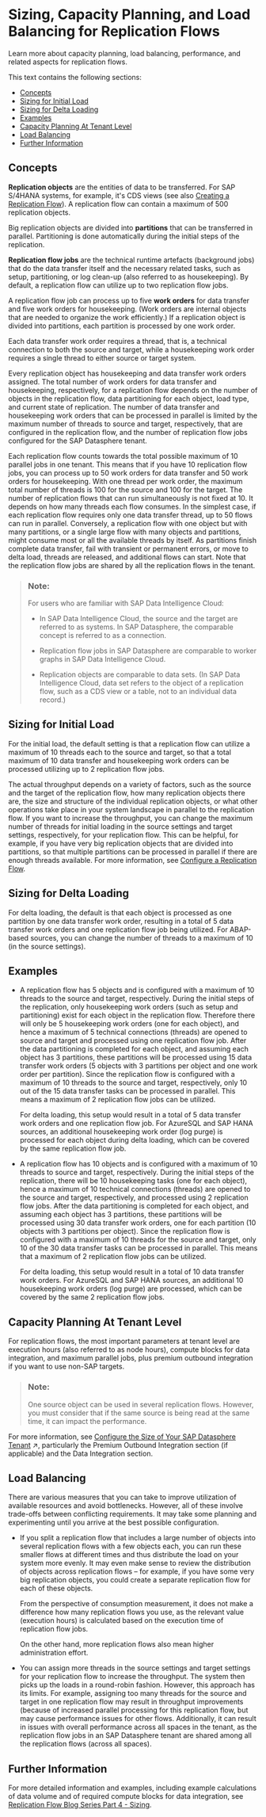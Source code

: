 <!-- loio5a3419f3be6e49f794248f20331b255b -->

# Sizing, Capacity Planning, and Load Balancing for Replication Flows

Learn more about capacity planning, load balancing, performance, and related aspects for replication flows.

This text contains the following sections:

-   [Concepts](sizing-capacity-planning-and-load-balancing-for-replication-flow-5a3419f.md#loio5a3419f3be6e49f794248f20331b255b__section_ReplFlow_Sizing_Concepts)
-   [Sizing for Initial Load](sizing-capacity-planning-and-load-balancing-for-replication-flow-5a3419f.md#loio5a3419f3be6e49f794248f20331b255b__section_ReplFlow_Sizing_InitialLoad)
-   [Sizing for Delta Loading](sizing-capacity-planning-and-load-balancing-for-replication-flow-5a3419f.md#loio5a3419f3be6e49f794248f20331b255b__section_ReplFlow_Sizing_Delta)
-   [Examples](sizing-capacity-planning-and-load-balancing-for-replication-flow-5a3419f.md#loio5a3419f3be6e49f794248f20331b255b__section_ReplFlow_Sizing_Examples)
-   [Capacity Planning At Tenant Level](sizing-capacity-planning-and-load-balancing-for-replication-flow-5a3419f.md#loio5a3419f3be6e49f794248f20331b255b__section_ReplFlow_Sizing_Capacity)
-   [Load Balancing](sizing-capacity-planning-and-load-balancing-for-replication-flow-5a3419f.md#loio5a3419f3be6e49f794248f20331b255b__section_ReplFlow_Sizing_LoadBalancing)
-   [Further Information](sizing-capacity-planning-and-load-balancing-for-replication-flow-5a3419f.md#loio5a3419f3be6e49f794248f20331b255b__section_ReplFlow_FurtherInfo)



<a name="loio5a3419f3be6e49f794248f20331b255b__section_ReplFlow_Sizing_Concepts"/>

## Concepts

**Replication objects** are the entities of data to be transferred. For SAP S/4HANA systems, for example, it's CDS views \(see also [Creating a Replication Flow](creating-a-replication-flow-25e2bd7.md)\). A replication flow can contain a maximum of 500 replication objects.

Big replication objects are divided into **partitions** that can be transferred in parallel. Partitioning is done automatically during the initial steps of the replication.

**Replication flow jobs** are the technical runtime artefacts \(background jobs\) that do the data transfer itself and the necessary related tasks, such as setup, partitioning, or log clean-up \(also referred to as housekeeping\). By default, a replication flow can utilize up to two replication flow jobs.

A replication flow job can process up to five **work orders** for data transfer and five work orders for housekeeping. \(Work orders are internal objects that are needed to organize the work efficiently.\) If a replication object is divided into partitions, each partition is processed by one work order.

Each data transfer work order requires a thread, that is, a technical connection to both the source and target, while a housekeeping work order requires a single thread to either source or target system.

Every replication object has housekeeping and data transfer work orders assigned. The total number of work orders for data transfer and housekeeping, respectively, for a replication flow depends on the number of objects in the replication flow, data partitioning for each object, load type, and current state of replication. The number of data transfer and housekeeping work orders that can be processed in parallel is limited by the maximum number of threads to source and target, respectively, that are configured in the replication flow, and the number of replication flow jobs configured for the SAP Datasphere tenant.

Each replication flow counts towards the total possible maximum of 10 parallel jobs in one tenant. This means that if you have 10 replication flow jobs, you can process up to 50 work orders for data transfer and 50 work orders for housekeeping. With one thread per work order, the maximum total number of threads is 100 for the source and 100 for the target. The number of replication flows that can run simultaneously is not fixed at 10. It depends on how many threads each flow consumes. In the simplest case, if each replication flow requires only one data transfer thread, up to 50 flows can run in parallel. Conversely, a replication flow with one object but with many partitions, or a single large flow with many objects and partitions, might consume most or all the available threads by itself. As partitions finish complete data transfer, fail with transient or permanent errors, or move to delta load, threads are released, and additional flows can start. Note that the replication flow jobs are shared by all the replication flows in the tenant.

> ### Note:  
> For users who are familiar with SAP Data Intelligence Cloud:
> 
> -   In SAP Data Intelligence Cloud, the source and the target are referred to as systems. In SAP Datasphere, the comparable concept is referred to as a connection.
> 
> -   Replication flow jobs in SAP Datasphere are comparable to worker graphs in SAP Data Intelligence Cloud.
> 
> -   Replication objects are comparable to data sets. \(In SAP Data Intelligence Cloud, data set refers to the object of a replication flow, such as a CDS view or a table, not to an individual data record.\)



<a name="loio5a3419f3be6e49f794248f20331b255b__section_ReplFlow_Sizing_InitialLoad"/>

## Sizing for Initial Load

For the initial load, the default setting is that a replication flow can utilize a maximum of 10 threads each to the source and target, so that a total maximum of 10 data transfer and housekeeping work orders can be processed utilizing up to 2 replication flow jobs.

The actual throughput depends on a variety of factors, such as the source and the target of the replication flow, how many replication objects there are, the size and structure of the individual replication objects, or what other operations take place in your system landscape in parallel to the replication flow. If you want to increase the throughput, you can change the maximum number of threads for initial loading in the source settings and target settings, respectively, for your replication flow. This can be helpful, for example, if you have very big replication objects that are divided into partitions, so that multiple partitions can be processed in parallel if there are enough threads available. For more information, see [Configure a Replication Flow](configure-a-replication-flow-3f5ba0c.md).



<a name="loio5a3419f3be6e49f794248f20331b255b__section_ReplFlow_Sizing_Delta"/>

## Sizing for Delta Loading

For delta loading, the default is that each object is processed as one partition by one data transfer work order, resulting in a total of 5 data transfer work orders and one replication flow job being utilized. For ABAP-based sources, you can change the number of threads to a maximum of 10 \(in the source settings\).



<a name="loio5a3419f3be6e49f794248f20331b255b__section_ReplFlow_Sizing_Examples"/>

## Examples

-   A replication flow has 5 objects and is configured with a maximum of 10 threads to the source and target, respectively. During the initial steps of the replication, only housekeeping work orders \(such as setup and partitioning\) exist for each object in the replication flow. Therefore there will only be 5 housekeeping work orders \(one for each object\), and hence a maximum of 5 technical connections \(threads\) are opened to source and target and processed using one replication flow job. After the data partitioning is completed for each object, and assuming each object has 3 partitions, these partitions will be processed using 15 data transfer work orders \(5 objects with 3 partitions per object and one work order per partition\). Since the replication flow is configured with a maximum of 10 threads to the source and target, respectively, only 10 out of the 15 data transfer tasks can be processed in parallel. This means a maximum of 2 replication flow jobs can be utilized.

    For delta loading, this setup would result in a total of 5 data transfer work orders and one replication flow job. For AzureSQL and SAP HANA sources, an additional housekeeping work order \(log purge\) is processed for each object during delta loading, which can be covered by the same replication flow job.

-   A replication flow has 10 objects and is configured with a maximum of 10 threads to source and target, respectively. During the initial steps of the replication, there will be 10 housekeeping tasks \(one for each object\), hence a maximum of 10 technical connections \(threads\) are opened to the source and target, respectively, and processed using 2 replication flow jobs. After the data partitioning is completed for each object, and assuming each object has 3 partitions, these partitions will be processed using 30 data transfer work orders, one for each partition \(10 objects with 3 partitions per object\). Since the replication flow is configured with a maximum of 10 threads for the source and target, only 10 of the 30 data transfer tasks can be processed in parallel. This means that a maximum of 2 replication flow jobs can be utilized.

    For delta loading, this setup would result in a total of 10 data transfer work orders. For AzureSQL and SAP HANA sources, an additional 10 housekeeping work orders \(log purge\) are processed, which can be covered by the same 2 replication flow jobs.




<a name="loio5a3419f3be6e49f794248f20331b255b__section_ReplFlow_Sizing_Capacity"/>

## Capacity Planning At Tenant Level

For replication flows, the most important parameters at tenant level are execution hours \(also referred to as node hours\), compute blocks for data integration, and maximum parallel jobs, plus premium outbound integration if you want to use non-SAP targets.

> ### Note:  
> One source object can be used in several replication flows. However, you must consider that if the same source is being read at the same time, it can impact the performance.

For more information, see [Configure the Size of Your SAP Datasphere Tenant](https://help.sap.com/viewer/935116dd7c324355803d4b85809cec97/DEV_CURRENT/en-US/33f8ef4ec359409fb75925a68c23ebc3.html "Configure the size of your tenant by specifying resource sizes based on your business needs. Capacity Units (CU) are allocated to obtain storage and compute resources for your tenant.") :arrow_upper_right:, particularly the Premium Outbound Integration section \(if applicable\) and the Data Integration section.



<a name="loio5a3419f3be6e49f794248f20331b255b__section_ReplFlow_Sizing_LoadBalancing"/>

## Load Balancing

There are various measures that you can take to improve utilization of available resources and avoid bottlenecks. However, all of these involve trade-offs between conflicting requirements. It may take some planning and experimenting until you arrive at the best possible configuration.

-   If you split a replication flow that includes a large number of objects into several replication flows with a few objects each, you can run these smaller flows at different times and thus distribute the load on your system more evenly. It may even make sense to review the distribution of objects across replication flows – for example, if you have some very big replication objects, you could create a separate replication flow for each of these objects.

    From the perspective of consumption measurement, it does not make a difference how many replication flows you use, as the relevant value \(execution hours\) is calculated based on the execution time of replication flow jobs.

    On the other hand, more replication flows also mean higher administration effort.

-   You can assign more threads in the source settings and target settings for your replication flow to increase the throughput. The system then picks up the loads in a round-robin fashion. However, this approach has its limits. For example, assigning too many threads for the source and target in one replication flow may result in throughput improvements \(because of increased parallel processing for this replication flow, but may cause performance issues for other flows. Additionally, it can result in issues with overall performance across all spaces in the tenant, as the replication flow jobs in an SAP Datasphere tenant are shared among all the replication flows \(across all spaces\).




<a name="loio5a3419f3be6e49f794248f20331b255b__section_ReplFlow_FurtherInfo"/>

## Further Information

For more detailed information and examples, including example calculations of data volume and of required compute blocks for data integration, see [Replication Flow Blog Series Part 4 - Sizing](https://community.sap.com/t5/technology-blogs-by-sap/replication-flow-blog-series-part-4-sizing/ba-p/13579486).

